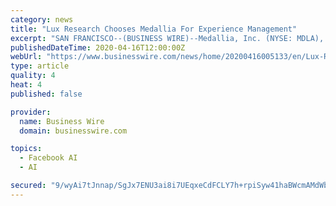 ```yaml
---
category: news
title: "Lux Research Chooses Medallia For Experience Management"
excerpt: "SAN FRANCISCO--(BUSINESS WIRE)--Medallia, Inc. (NYSE: MDLA), the global leader in experience management, today announced that Lux Research has selected Medallia as its experience management ... digital and IoT interactions and applies proprietary AI technology to reveal personalized and predictive insights that can drive action with tremendous ..."
publishedDateTime: 2020-04-16T12:00:00Z
webUrl: "https://www.businesswire.com/news/home/20200416005133/en/Lux-Research-Chooses-Medallia-Experience-Management"
type: article
quality: 4
heat: 4
published: false

provider:
  name: Business Wire
  domain: businesswire.com

topics:
  - Facebook AI
  - AI

secured: "9/wyAi7tJnnap/SgJx7ENU3ai8i7UEqxeCdFCLY7h+rpiSyw41haBWcmAMdWbbQFLN29948iXBgOd1BLbf7jXcVr43dyJUqflykgnstCLrfVAwafYBJczD9ZQ5wTzVM3VP1rqFkFHUN7l+xMsGiF7N2IoD3d07BSjxJFaOe4SyBgbjvMnWG9kQOTb+l3XO1X8aQ/651b3nQ1IVLM6sy5X+OcaDmergRGgwT5hSZW7Mhd13Bc7fcpjeodOpdn42FPhRSakXjnsEPiYpa6SnoGq/aR2BwJSE9mW7iNQ8H4WRFYBKYvSXCHJoXfqk5h20PW;PtsFoss9lFzoFyZpW7qCRw=="
---
```


